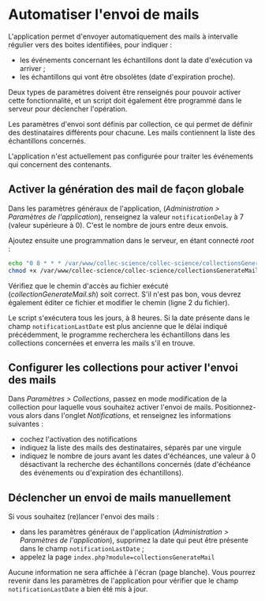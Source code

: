 # Automatiser l'envoi de mails

L'application permet d'envoyer automatiquement des mails à intervalle régulier vers des boites identifiées, pour indiquer :

- les événements concernant les échantillons dont la date d'exécution va arriver ;
- les échantillons qui vont être obsolètes (date d'expiration proche).

Deux types de paramètres doivent être renseignés pour pouvoir activer cette fonctionnalité, et un script doit également être programmé dans le serveur pour déclencher l'opération.

Les paramètres d'envoi sont définis par collection, ce qui permet de définir des destinataires différents pour chacune. Les mails contiennent la liste des échantillons concernés.

L'application n'est actuellement pas configurée pour traiter les événements qui concernent des contenants.

## Activer la génération des mail de façon globale

Dans les paramètres généraux de l'application, (*Administration > Paramètres de l'application*), renseignez la valeur  `notificationDelay` à 7 (valeur supérieure à 0). C'est le nombre de jours entre deux envois.

Ajoutez ensuite une programmation dans le serveur, en étant connecté *root* :

```bash
echo "0 8 * * * /var/www/collec-science/collec-science/collectionsGenerateMail.sh" | crontab -u www-data -
chmod +x /var/www/collec-science/collec-science/collectionsGenerateMail.sh
```

Vérifiez que le chemin d'accès au fichier exécuté (*collectionGenerateMail.sh*) soit correct. S'il n'est pas bon, vous devrez également éditer ce fichier et modifier le chemin (ligne 2 du fichier).

Le script s'exécutera tous les jours, à 8 heures. Si la date présente dans le champ `notificationLastDate` est plus ancienne que le délai indiqué précédemment, le programme recherchera les échantillons dans les collections concernées et enverra les mails s'il en trouve.

## Configurer les collections pour activer l'envoi des mails

Dans *Paramètres > Collections*, passez en mode modification de la collection pour laquelle vous souhaitez activer l'envoi de mails. Positionnez-vous alors dans l'onglet *Notifications*, et renseignez les informations suivantes :

- cochez l'activation des notifications
- indiquez la liste des mails des destinataires, séparés par une virgule
- indiquez le nombre de jours avant les dates d'échéances, une valeur à 0 désactivant la recherche des échantillons concernés (date d'échéance des événements ou d'expiration des échantillons).

## Déclencher un envoi de mails manuellement

Si vous souhaitez (re)lancer l'envoi des mails :

- dans les paramètres généraux de l'application (*Administration > Paramètres de l'application*), supprimez la date qui peut être présente dans le champ `notificationLastDate` ;
- appelez la page `index.php?module=collectionsGenerateMail`

Aucune information ne sera affichée à l'écran (page blanche). Vous pourrez revenir dans les paramètres de l'application pour vérifier que le champ `notificationLastDate` a bien été mis à jour.
